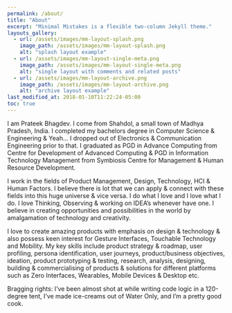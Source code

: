 ```yaml
---
permalink: /about/
title: "About"
excerpt: "Minimal Mistakes is a flexible two-column Jekyll theme."
layouts_gallery:
  - url: /assets/images/mm-layout-splash.png
    image_path: /assets/images/mm-layout-splash.png
    alt: "splash layout example"
  - url: /assets/images/mm-layout-single-meta.png
    image_path: /assets/images/mm-layout-single-meta.png
    alt: "single layout with comments and related posts"
  - url: /assets/images/mm-layout-archive.png
    image_path: /assets/images/mm-layout-archive.png
    alt: "archive layout example"
last_modified_at: 2018-01-10T11:22:24-05:00
toc: true
---
```


I am Prateek Bhagdev. I come from Shahdol, a small town of Madhya Pradesh, India. I completed my bachelors degree in Computer Science & Engineering & Yeah... I dropped out of Electronics & Communication Engineering prior to that. I graduated as PGD in Advance Computing from Centre for Development of Advanced Computing & PGD in Information Technology Management from Symbiosis Centre for Management & Human Resource Development.

I work in the fields of Product Management, Design, Technology, HCI & Human Factors. I believe there is lot that we can apply & connect with these fields into this huge universe & vice versa. I do what I love and I love what I do. I love Thinking, Observing & working on IDEA’s whenever have one. I believe in creating opportunities and possibilities in the world by amalgamation of technology and creativity.

I love to create amazing products with emphasis on design & technology & also possess keen interest for Gesture Interfaces, Touchable Technology and Mobility. My key skills include product strategy & roadmap, user profiling, persona identification, user journeys, product/business objectives, ideation, product prototyping & testing, research, analysis, designing, building & commercialising of products & solutions for different platforms such as Zero Interfaces, Wearables, Mobile Devices & Desktop etc.

Bragging rights: I’ve been almost shot at while writing code logic in a 120-degree tent, I’ve made ice-creams out of Water Only, and I’m a pretty good cook.
